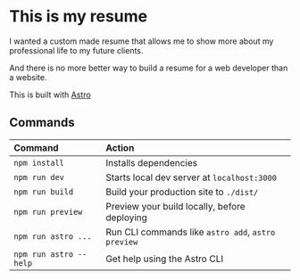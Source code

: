 # This is my resume

I wanted a custom made resume that allows me to show more about my professional life to my future clients.

And there is no more better way to build a resume for a web developer than a website.

This is built with [Astro](https://astro.build/)

## Commands

| Command                | Action                                             |
| :--------------------- | :------------------------------------------------- |
| `npm install`          | Installs dependencies                              |
| `npm run dev`          | Starts local dev server at `localhost:3000`        |
| `npm run build`        | Build your production site to `./dist/`            |
| `npm run preview`      | Preview your build locally, before deploying       |
| `npm run astro ...`    | Run CLI commands like `astro add`, `astro preview` |
| `npm run astro --help` | Get help using the Astro CLI                       |
